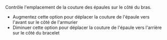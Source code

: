 Contrôle l'emplacement de la couture des épaules sur le côté du bras.

*   Augmentez cette option pour déplacer la couture de l'épaule vers l'avant sur le côté de l'armurier
*   Diminuer cette option pour déplacer la couture de l'épaule vers l'arrière sur le côté du bracelet
